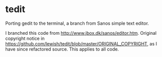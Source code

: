 tedit
=====

Porting gedit to the terminal, a branch from Sanos simple text editor.

I branched this code from http://www.jbox.dk/sanos/editor.htm.
Original copyright notice in https://github.com/lewish/tedit/blob/master/ORIGINAL_COPYRIGHT, as I have since refactored source.
This applies to all code.


